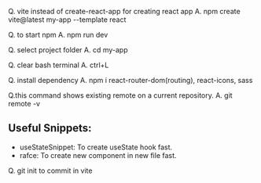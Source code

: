 Q. vite instead of create-react-app for creating react app
A. npm create vite@latest my-app --template react

Q. to start npm
A. npm run dev

Q. select project folder
A. cd my-app

Q. clear bash terminal
A. ctrl+L

Q. install dependency
A. npm i react-router-dom(routing), react-icons, sass

Q.this command shows existing remote on a current repository.
A. git remote -v

## Useful Snippets:

- useStateSnippet: To create useState hook fast.
- rafce: To create new component in new file fast.

Q. git init to commit in vite
